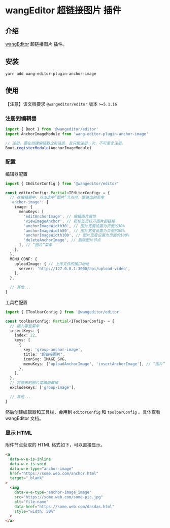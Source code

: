 # wangEditor 超链接图片 插件

## 介绍

[wangEditor](https://www.wangeditor.com/) 超链接图片 插件。

## 安装

```shell
yarn add wang-editor-plugin-anchor-image
```

## 使用

【注意】该文档要求 `@wangeditor/editor` 版本 `>=5.1.16`

### 注册到编辑器

```js
import { Boot } from '@wangeditor/editor'
import AnchorImageModule from 'wang-editor-plugin-anchor-image'

// 注册。要在创建编辑器之前注册，且只能注册一次，不可重复注册。
Boot.registerModule(AnchorImageModule)
```

### 配置

编辑器配置

```ts
import { IEditorConfig } from '@wangeditor/editor'

const editorConfig: Partial<IEditorConfig> = {
  // 在编辑器中，点击选中“图片”节点时，要弹出的菜单
  'anchor-image': {
    image: {
      menuKeys: [
        'editAnchorImage', // 编辑图片属性
        'viewImageAnchor', // 新标签页打开图片超链接
        'anchorImageWidth30', // 图片宽度设置为页面的30%
        'anchorImageWidth50', // 图片宽度设置为页面的50% 
        'anchorImageWidth100', // 图片宽度设置为页面的100%
        'deleteAnchorImage', // 删除图片节点
      ], // “图片”菜单
    },
  },
  MENU_CONF: {
    uploadImage: { // 上传文件的接口地址
      server: 'http://127.0.0.1:3000/api/upload-video',
    },
  },

  // 其他...
}
```

工具栏配置

```ts
import { IToolbarConfig } from '@wangeditor/editor'

const toolbarConfig: Partial<IToolbarConfig> = {
  // 插入哪些菜单
  insertKeys: {
    index: 22,
    keys: [
      {
        key: 'group-anchor-image',
        title: '超链接图片',
        iconSvg: IMAGE_SVG,
        menuKeys: ['uploadAnchorImage', 'insertAnchorImage'], // “图片”菜单
      },
    ],
  },
  // 将原来的图片菜单隐藏掉
  excludeKeys: ['group-image'],

  // 其他...
}
```

然后创建编辑器和工具栏，会用到 `editorConfig` 和 `toolbarConfig` 。具体查看 wangEditor 文档。


### 显示 HTML

附件节点获取的 HTML 格式如下，可以直接显示。

```html
<a
  data-w-e-is-inline
  data-w-e-is-void
  data-w-e-type="anchor-image"
  href="https://some.web.com/anchor.html"
  target="_blank"
>
  <img
    data-w-e-type="anchor-image_image"
    src="https://some.web.com/some-pic.jpg"
    alt="file-name"
    data-href="https://some.web.com/dasdas.html"
    style="width: 50%"
  >
</a>
```
